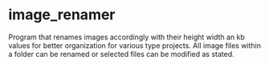 # image_renamer
Program that renames images accordingly with their height width an kb values for better organization for various type projects. All image files within a folder can be renamed or selected files can be modified as stated.

